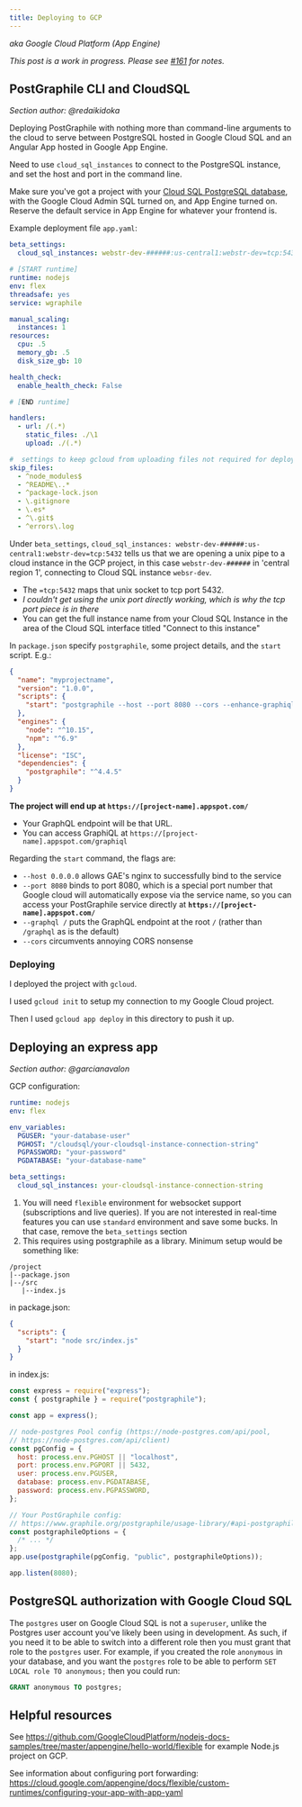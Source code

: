 ```yaml
---
title: Deploying to GCP
---
```


_aka Google Cloud Platform (App Engine)_

_This post is a work in progress. Please see
[#161](https://github.com/graphile/graphile.github.io/issues/161) for notes._

## PostGraphile CLI and CloudSQL

_Section author: @redaikidoka_

Deploying PostGraphile with nothing more than command-line arguments to the
cloud to serve between PostgreSQL hosted in Google Cloud SQL and an Angular App
hosted in Google App Engine.

Need to use `cloud_sql_instances` to connect to the PostgreSQL instance, and set
the host and port in the command line.

Make sure you've got a project with your
[Cloud SQL PostgreSQL database](https://cloud.google.com/sql/docs/postgres/connect-app-engine),
with the Google Cloud Admin SQL turned on, and App Engine turned on. Reserve the
default service in App Engine for whatever your frontend is.

Example deployment file `app.yaml`:

```yaml
beta_settings:
  cloud_sql_instances: webstr-dev-######:us-central1:webstr-dev=tcp:5432

# [START runtime]
runtime: nodejs
env: flex
threadsafe: yes
service: wgraphile

manual_scaling:
  instances: 1
resources:
  cpu: .5
  memory_gb: .5
  disk_size_gb: 10

health_check:
  enable_health_check: False

# [END runtime]

handlers:
  - url: /(.*)
    static_files: ./\1
    upload: ./(.*)

#  settings to keep gcloud from uploading files not required for deployment
skip_files:
  - ^node_modules$
  - ^README\..*
  - ^package-lock.json
  - \.gitignore
  - \.es*
  - ^\.git$
  - ^errors\.log
```

Under `beta_settings`,
`cloud_sql_instances: webstr-dev-######:us-central1:webstr-dev=tcp:5432` tells
us that we are opening a unix pipe to a cloud instance in the GCP project, in
this case `webstr-dev-######` in 'central region 1', connecting to Cloud SQL
instance `websr-dev`.

- The `=tcp:5432` maps that unix socket to tcp port 5432.
- _I couldn't get using the unix port directly working, which is why the tcp
  port piece is in there_
- You can get the full instance name from your Cloud SQL Instance in the area of
  the Cloud SQL interface titled "Connect to this instance"

In `package.json` specify `postgraphile`, some project details, and the `start`
script. E.g.:

```json
{
  "name": "myprojectname",
  "version": "1.0.0",
  "scripts": {
    "start": "postgraphile --host --port 8080 --cors --enhance-graphiql --graphql / 0.0.0.0 -c postgres://user:password@172.17.0.1:5432/str_dev"
  },
  "engines": {
    "node": "^10.15",
    "npm": "^6.9"
  },
  "license": "ISC",
  "dependencies": {
    "postgraphile": "^4.4.5"
  }
}
```

**The project will end up at `https://[project-name].appspot.com/`**

- Your GraphQL endpoint will be that URL.
- You can access GraphiQL at `https://[project-name].appspot.com/graphiql`

Regarding the `start` command, the flags are:

- `--host 0.0.0.0` allows GAE's nginx to successfully bind to the service
- `--port 8080` binds to port 8080, which is a special port number that Google
  cloud will automatically expose via the service name, so you can access your
  PostGraphile service directly at **`https://[project-name].appspot.com/`**
- `--graphql /` puts the GraphQL endpoint at the root `/` (rather than
  `/graphql` as is the default)
- `--cors` circumvents annoying CORS nonsense

### Deploying

I deployed the project with `gcloud`.

I used `gcloud init` to setup my connection to my Google Cloud project.

Then I used `gcloud app deploy` in this directory to push it up.

## Deploying an express app

_Section author: @garcianavalon_

GCP configuration:

```yaml
runtime: nodejs
env: flex

env_variables:
  PGUSER: "your-database-user"
  PGHOST: "/cloudsql/your-cloudsql-instance-connection-string"
  PGPASSWORD: "your-password"
  PGDATABASE: "your-database-name"

beta_settings:
  cloud_sql_instances: your-cloudsql-instance-connection-string
```

1. You will need `flexible` environment for websocket support (subscriptions and
   live queries). If you are not interested in real-time features you can use
   `standard` environment and save some bucks. In that case, remove the
   `beta_settings` section
1. This requires using postgraphile as a library. Minimum setup would be
   something like:

```
/project
|--package.json
|--/src
   |--index.js
```

in package.json:

```json
{
  "scripts": {
    "start": "node src/index.js"
  }
}
```

in index.js:

```js
const express = require("express");
const { postgraphile } = require("postgraphile");

const app = express();

// node-postgres Pool config (https://node-postgres.com/api/pool,
// https://node-postgres.com/api/client)
const pgConfig = {
  host: process.env.PGHOST || "localhost",
  port: process.env.PGPORT || 5432,
  user: process.env.PGUSER,
  database: process.env.PGDATABASE,
  password: process.env.PGPASSWORD,
};

// Your PostGraphile config:
// https://www.graphile.org/postgraphile/usage-library/#api-postgraphilepgconfig-schemaname-options
const postgraphileOptions = {
  /* ... */
};
app.use(postgraphile(pgConfig, "public", postgraphileOptions));

app.listen(8080);
```

## PostgreSQL authorization with Google Cloud SQL

The `postgres` user on Google Cloud SQL is not a `superuser`, unlike the
Postgres user account you've likely been using in development. As such, if you
need it to be able to switch into a different role then you must grant that role
to the `postgres` user. For example, if you created the role `anonymous` in your
database, and you want the `postgres` role to be able to perform
`SET LOCAL role TO anonymous;` then you could run:

```sql
GRANT anonymous TO postgres;
```

## Helpful resources

See
https://github.com/GoogleCloudPlatform/nodejs-docs-samples/tree/master/appengine/hello-world/flexible
for example Node.js project on GCP.

See information about configuring port forwarding:
https://cloud.google.com/appengine/docs/flexible/custom-runtimes/configuring-your-app-with-app-yaml
